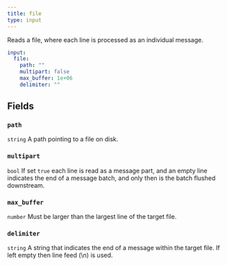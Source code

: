 ```yaml
---
title: file
type: input
---
```


Reads a file, where each line is processed as an individual message.

```yaml
input:
  file:
    path: ""
    multipart: false
    max_buffer: 1e+06
    delimiter: ""
```

## Fields

### `path`

`string` A path pointing to a file on disk.

### `multipart`

`bool` If set `true` each line is read as a message part, and an empty line
indicates the end of a message batch, and only then is the batch flushed
downstream.

### `max_buffer`

`number` Must be larger than the largest line of the target file.

### `delimiter`

`string` A string that indicates the end of a message within the target file. If left
empty then line feed (\n) is used.


